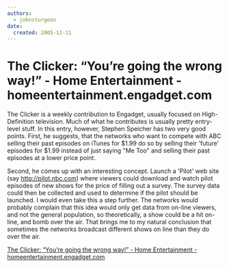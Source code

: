 ```yaml
---
authors:
  - johnsturgeon
date:
  created: 2005-11-11
---
```


# The Clicker: “You’re going the wrong way!” - Home Entertainment - homeentertainment.engadget.com

The Clicker is a weekly contribution to Engadget, usually focused on High-Definition television. Much of what he contributes is usually pretty entry-level stuff. In this entry, however, Stephen Speicher has two very good points. First, he suggests, that the networks who want to compete with ABC selling their past episodes on iTunes for $1.99 do so by selling their 'future' episodes for $1.99 instead of just saying "Me Too" and selling their past episodes at a lower price point.  

<!-- more -->

Second, he comes up with an interesting concept. Launch a 'Pilot' web site (say http://pilot.nbc.com) where viewers could download and watch pilot episodes of new shows for the price of filling out a survey. The survey data could then be collected and used to determine if the pilot should be launched. I would even take this a step further. The networks would probably complain that this idea would only get data from on-line viewers, and not the general population, so theoretically, a show could be a hit on-line, and bomb over the air. That brings me to my natural conclusion that sometimes the networks broadcast different shows on line than they do over the air.  

[The Clicker: “You’re going the wrong way!” - Home Entertainment - homeentertainment.engadget.com](http://homeentertainment.engadget.com/entry/1234000667067504/)
